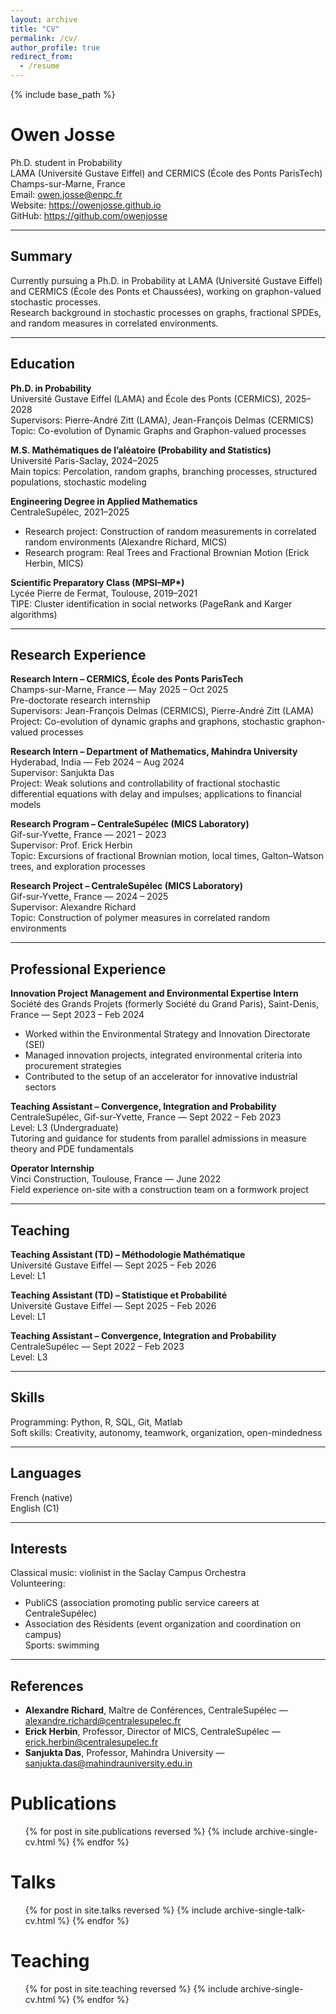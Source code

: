 ```yaml
---
layout: archive
title: "CV"
permalink: /cv/
author_profile: true
redirect_from:
  - /resume
---
```


{% include base_path %}


# Owen Josse

Ph.D. student in Probability  
LAMA (Université Gustave Eiffel) and CERMICS (École des Ponts ParisTech)  
Champs-sur-Marne, France  
Email: owen.josse@enpc.fr  
Website: https://owenjosse.github.io  
GitHub: https://github.com/owenjosse  

---

## Summary

Currently pursuing a Ph.D. in Probability at LAMA (Université Gustave Eiffel) and CERMICS (École des Ponts et Chaussées), working on graphon-valued stochastic processes.  
Research background in stochastic processes on graphs, fractional SPDEs, and random measures in correlated environments.  

---

## Education

**Ph.D. in Probability**  
Université Gustave Eiffel (LAMA) and École des Ponts (CERMICS), 2025–2028  
Supervisors: Pierre-André Zitt (LAMA), Jean-François Delmas (CERMICS)  
Topic: Co-evolution of Dynamic Graphs and Graphon-valued processes  

**M.S. Mathématiques de l’aléatoire (Probability and Statistics)**  
Université Paris-Saclay, 2024–2025  
Main topics: Percolation, random graphs, branching processes, structured populations, stochastic modeling  

**Engineering Degree in Applied Mathematics**  
CentraleSupélec, 2021–2025  
- Research project: Construction of random measurements in correlated random environments (Alexandre Richard, MICS)  
- Research program: Real Trees and Fractional Brownian Motion (Erick Herbin, MICS)  

**Scientific Preparatory Class (MPSI–MP\*)**  
Lycée Pierre de Fermat, Toulouse, 2019–2021  
TIPE: Cluster identification in social networks (PageRank and Karger algorithms)  

---

## Research Experience

**Research Intern – CERMICS, École des Ponts ParisTech**  
Champs-sur-Marne, France — May 2025 – Oct 2025  
Pre-doctorate research internship  
Supervisors: Jean-François Delmas (CERMICS), Pierre-André Zitt (LAMA)  
Project: Co-evolution of dynamic graphs and graphons, stochastic graphon-valued processes  

**Research Intern – Department of Mathematics, Mahindra University**  
Hyderabad, India — Feb 2024 – Aug 2024  
Supervisor: Sanjukta Das  
Project: Weak solutions and controllability of fractional stochastic differential equations with delay and impulses; applications to financial models  

**Research Program – CentraleSupélec (MICS Laboratory)**  
Gif-sur-Yvette, France — 2021 – 2023  
Supervisor: Prof. Erick Herbin  
Topic: Excursions of fractional Brownian motion, local times, Galton–Watson trees, and exploration processes  

**Research Project – CentraleSupélec (MICS Laboratory)**  
Gif-sur-Yvette, France — 2024 – 2025  
Supervisor: Alexandre Richard  
Topic: Construction of polymer measures in correlated random environments  

---

## Professional Experience

**Innovation Project Management and Environmental Expertise Intern**  
Société des Grands Projets (formerly Société du Grand Paris), Saint-Denis, France — Sept 2023 – Feb 2024  
- Worked within the Environmental Strategy and Innovation Directorate (SEI)  
- Managed innovation projects, integrated environmental criteria into procurement strategies  
- Contributed to the setup of an accelerator for innovative industrial sectors  

**Teaching Assistant – Convergence, Integration and Probability**  
CentraleSupélec, Gif-sur-Yvette, France — Sept 2022 – Feb 2023  
Level: L3 (Undergraduate)  
Tutoring and guidance for students from parallel admissions in measure theory and PDE fundamentals  

**Operator Internship**  
Vinci Construction, Toulouse, France — June 2022  
Field experience on-site with a construction team on a formwork project  

---

## Teaching

**Teaching Assistant (TD) – Méthodologie Mathématique**  
Université Gustave Eiffel — Sept 2025 – Feb 2026  
Level: L1  

**Teaching Assistant (TD) – Statistique et Probabilité**  
Université Gustave Eiffel — Sept 2025 – Feb 2026  
Level: L1  

**Teaching Assistant – Convergence, Integration and Probability**  
CentraleSupélec — Sept 2022 – Feb 2023  
Level: L3  

---

## Skills

Programming: Python, R, SQL, Git, Matlab  
Soft skills: Creativity, autonomy, teamwork, organization, open-mindedness  

---

## Languages

French (native)  
English (C1)  

---

## Interests

Classical music: violinist in the Saclay Campus Orchestra  
Volunteering:  
- PubliCS (association promoting public service careers at CentraleSupélec)  
- Association des Résidents (event organization and coordination on campus)  
Sports: swimming  

---

## References

- **Alexandre Richard**, Maître de Conférences, CentraleSupélec — alexandre.richard@centralesupelec.fr  
- **Erick Herbin**, Professor, Director of MICS, CentraleSupélec — erick.herbin@centralesupelec.fr  
- **Sanjukta Das**, Professor, Mahindra University — sanjukta.das@mahindrauniversity.edu.in  






Publications
======
  <ul>{% for post in site.publications reversed %}
    {% include archive-single-cv.html %}
  {% endfor %}</ul>
  
Talks
======
  <ul>{% for post in site.talks reversed %}
    {% include archive-single-talk-cv.html  %}
  {% endfor %}</ul>
  
Teaching
======
  <ul>{% for post in site.teaching reversed %}
    {% include archive-single-cv.html %}
  {% endfor %}</ul>
  
